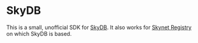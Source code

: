 # SkyDB

This is a small, unofficial SDK
for [SkyDB](https://blog.sia.tech/skydb-a-mutable-database-for-the-decentralized-web-7170beeaa985). It also works
for [Skynet Registry](https://blog.sia.tech/the-host-registry-building-dynamic-content-on-skynet-ade72ba6f30b) on which
SkyDB is based.
